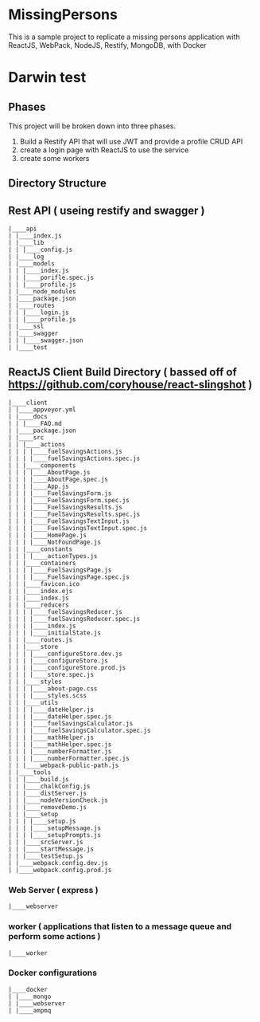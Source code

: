 # MissingPersons
This is a sample project to replicate a missing persons application with ReactJS, WebPack, NodeJS, Restify, MongoDB, with Docker
 # Darwin test
## Phases

This project will be broken down into three phases.

1. Build a Restify API that will use JWT and provide a profile CRUD API
2. create a login page with ReactJS to use the service
3. create some workers 

##  Directory Structure

## Rest API ( useing restify and swagger )

    |____api 
    | |____index.js
    | |____lib
    | | |____config.js
    | |____log
    | |____models
    | | |____index.js
    | | |____porifle.spec.js
    | | |____profile.js
    | |____node_modules
    | |____package.json
    | |____routes
    | | |____login.js
    | | |____profile.js
    | |____ssl
    | |____swagger
    | | |____swagger.json
    | |____test

## ReactJS Client Build Directory ( bassed off of https://github.com/coryhouse/react-slingshot )

    |____client
    | |____appveyor.yml
    | |____docs
    | | |____FAQ.md
    | |____package.json
    | |____src
    | | |____actions
    | | | |____fuelSavingsActions.js
    | | | |____fuelSavingsActions.spec.js
    | | |____components
    | | | |____AboutPage.js
    | | | |____AboutPage.spec.js
    | | | |____App.js
    | | | |____FuelSavingsForm.js
    | | | |____FuelSavingsForm.spec.js
    | | | |____FuelSavingsResults.js
    | | | |____FuelSavingsResults.spec.js
    | | | |____FuelSavingsTextInput.js
    | | | |____FuelSavingsTextInput.spec.js
    | | | |____HomePage.js
    | | | |____NotFoundPage.js
    | | |____constants
    | | | |____actionTypes.js
    | | |____containers
    | | | |____FuelSavingsPage.js
    | | | |____FuelSavingsPage.spec.js
    | | |____favicon.ico
    | | |____index.ejs
    | | |____index.js
    | | |____reducers
    | | | |____fuelSavingsReducer.js
    | | | |____fuelSavingsReducer.spec.js
    | | | |____index.js
    | | | |____initialState.js
    | | |____routes.js
    | | |____store
    | | | |____configureStore.dev.js
    | | | |____configureStore.js
    | | | |____configureStore.prod.js
    | | | |____store.spec.js
    | | |____styles
    | | | |____about-page.css
    | | | |____styles.scss
    | | |____utils
    | | | |____dateHelper.js
    | | | |____dateHelper.spec.js
    | | | |____fuelSavingsCalculator.js
    | | | |____fuelSavingsCalculator.spec.js
    | | | |____mathHelper.js
    | | | |____mathHelper.spec.js
    | | | |____numberFormatter.js
    | | | |____numberFormatter.spec.js
    | | |____webpack-public-path.js
    | |____tools
    | | |____build.js
    | | |____chalkConfig.js
    | | |____distServer.js
    | | |____nodeVersionCheck.js
    | | |____removeDemo.js
    | | |____setup
    | | | |____setup.js
    | | | |____setupMessage.js
    | | | |____setupPrompts.js
    | | |____srcServer.js
    | | |____startMessage.js
    | | |____testSetup.js
    | |____webpack.config.dev.js
    | |____webpack.config.prod.js

### Web Server ( express )

    |____webserver 

### worker ( applications that listen to a message queue and perform some actions )

    |____worker 


### Docker configurations

    |____docker
    | |____mongo 
    | |____webserver 
    | |____ampmq
